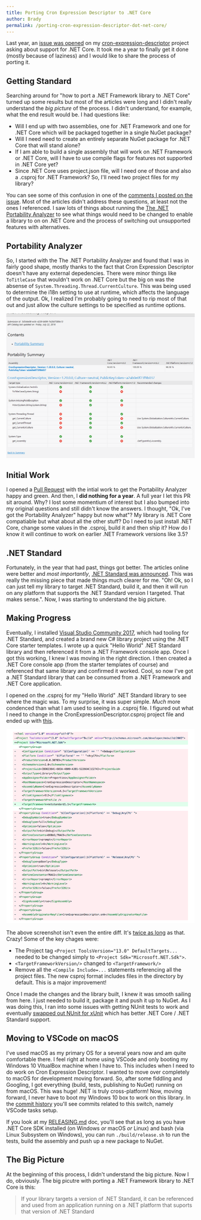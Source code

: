```yaml
---
title: Porting Cron Expression Descriptor to .NET Core
author: Brady
permalink: /porting-cron-expression-descriptor-dot-net-core/
---
```


Last year, an [issue was opened](https://github.com/bradymholt/cron-expression-descriptor/issues/65) on my [cron-expression-descriptor](https://github.com/bradymholt/cron-expression-descriptor) project asking about support for .NET Core.  It took me a year to finally get it done (mostly because of laziness) and I would like to share the process of porting it.

## Getting Standard

Searching around for "how to port a .NET Framework library to .NET Core" turned up some results but most of the articles were long and I didn't really understand the _big picture_ of the process.  I didn't understand, for example, what the end result would be.  I had questions like:

- Will I end up with two assemblies, one for .NET Framework and one for .NET Core which will be packaged together in a single NuGet package?
- Will I need need to create an entirely separate NuGet package for .NET Core that will stand alone?
- If I am able to build a single assembly that will work on .NET Framework or .NET Core, will I have to use compile flags for features not supported in .NET Core yet?
- Since .NET Core uses project.json file, will I need one of those and also a .csproj for .NET Framework?  So, I'll need two project files for my library?

You can see some of this confusion in one of the [comments I posted on the issue](https://github.com/bradymholt/cron-expression-descriptor/issues/65#issuecomment-237626977). Most of the articles didn't address these questions, at least not the ones I referenced.  I saw lots of things about running the [The .NET Portability Analyzer](https://docs.microsoft.com/en-us/dotnet/standard/portability-analyzer) to see what things would need to be changed to enable a library to on on .NET Core and the process of switching out unsupported features with alternatives.

## Portability Analyzer
So, I started with the The .NET Portability Analyzer and found that I was in fairly good shape, mostly thanks to the fact that Cron Expression Descriptor doesn't have any external depedencies.  There were minor things like `ToTitleCase` that wouldn't work on .NET Core but the big on was the absense of `System.Threading.Thread.CurrentCulture`.  This was being used to determine the i18n setting to use at runtime, which affects the language of the output.  Ok, I realized I'm probably going to need to rip most of that out and just allow the culture settings to be specified as runtime options.

![.NET Portability Analyzer Results](/media/portability-analyzer-results.png)

## Initial Work

I opened a [Pull Request](https://github.com/bradymholt/cron-expression-descriptor/pull/66) with the intial work to get the Portability Analyzer happy and green.  And then, I **did nothing for a year**.  A full year I let this PR sit around.  Why?  I lost some momentium of interest but I also bumped into my original questions and still didn't know the answers.  I thought, "Ok, I've got the Portability Analyzer" happy but now what"?  My library is .NET Core compatiable but what about all the other stuff?  Do I need to just install .NET Core, change some values in the .csproj, build it and then ship it?  How do I know it will continue to work on earlier .NET Framework versions like 3.5?

## .NET Standard

Fortunately, in the year that had past, things got better.  The articles online were better and _most importantly_, [.NET Standard was announced](https://blogs.msdn.microsoft.com/dotnet/2016/09/26/introducing-net-standard/).  This was really the missing piece that made things much clearer for me.  "Oh!  Ok, so I can just tell my library to target .NET Standard, build it, and then it will run on any platform that supports the .NET Standard version I targeted.  That makes sense.".  Now, I was starting to understand the big picture.

## Making Progress

Eventually, I installed [Visual Studio Community 2017](https://www.visualstudio.com/downloads/), which had tooling for .NET Standard, and created a brand new C# library project using the .NET Core starter templates.  I wrote up a quick "Hello World" .NET Standard library and then referenced it from a .NET Framework console app.  Once I got this working, I knew I was moving in the right direction.  I then created a .NET Core console app (from the starter templates of course) and referenced that same library and confirmed it worked.  Cool, so now I've got a .NET Standard library that can be consumed from a .NET Framework and .NET Core application.

I opened on the .csproj for my "Hello World" .NET Standard library to see where the magic was.  To my surprise, it was super simple.  _Much_ more condenced than what I am used to seeing in a .csproj file.  I figured out what I need to change in the CronExpressionDescriptor.csproj project file and ended up with [this](https://github.com/bradymholt/cron-expression-descriptor/pull/66/commits/3115c7858b1f323df510dd204c95529b93c93899#diff-86061dc6e522408b7744126576100654).

![csproj changes for .NET Standard](/media/ced-core-csproj.png)

The above screenshot isn't even the entire diff.  It's [twice as long](https://github.com/bradymholt/cron-expression-descriptor/pull/66/commits/3115c7858b1f323df510dd204c95529b93c93899#diff-86061dc6e522408b7744126576100654) as that.  Crazy!  Some of the key chages were:

- The Project tag `<Project ToolsVersion="13.0" DefaultTargets...` needed to be changed simply to `<Project Sdk="Microsoft.NET.Sdk">`.
- `<TargetFrameworkVersion/>` changed to `<TargetFramework/>`
- Remove all the `<Compile Include=...` statements referencing all the project files.  The new csproj format includes files in the directory by default.  This is a major improvement!

Once I made the changes and the library built, I knew it was smooth sailing from here.  I just needed to build it, package it and push it up to NuGet.  As I was doing this, I ran into some issues with getting NUnit tests to work and eventually [swapped out NUnit for xUnit](https://github.com/bradymholt/cron-expression-descriptor/pull/66/commits/c13165a8994bc5d463ddbef1322e9680ea7e1501) which has better .NET Core / .NET Standard support.

## Moving to VSCode on macOS

I've used macOS as my primary OS for a several years now and am quite comfortable there.  I feel right at home using VSCode and only booting my Windows 10 VitualBox machine when I have to.  This includes when I need to do work on Cron Expression Descriptor.  I wanted to move over completely to macOS for development moving forward.  So, after some fiddling and Googling, I got everything (build, tests, publishing to NuGet) running on from macOS.  This was huge!  .NET is truly cross-platform!  Now, moving forward, I never have to boot my Windows 10 box to work on this library.  In the [commit history](https://github.com/bradymholt/cron-expression-descriptor/pull/66/commits) you'll see commits related to this switch, namely VSCode tasks setup.

If you look at my [RELEASING.md](https://github.com/bradymholt/cron-expression-descriptor/blob/master/RELEASING.md) doc, you'll see that as long as you have .NET Core SDK installed (on Windows _or_ macOS _or_ Linux) and bash (via Linux Subsystem on Windows), you can run `./build/release.sh` to run the tests, build the assembly and push up a new package to NuGet.

## The Big Picture

At the beginning of this process, I didn't understand the big picture.  Now I do, obviously.  The big picutre with porting a .NET Framework library to .NET Core is this:

> If your library targets a version of .NET Standard, it can be referenced and used from an application running on a .NET platform that suports that version of .NET Standard